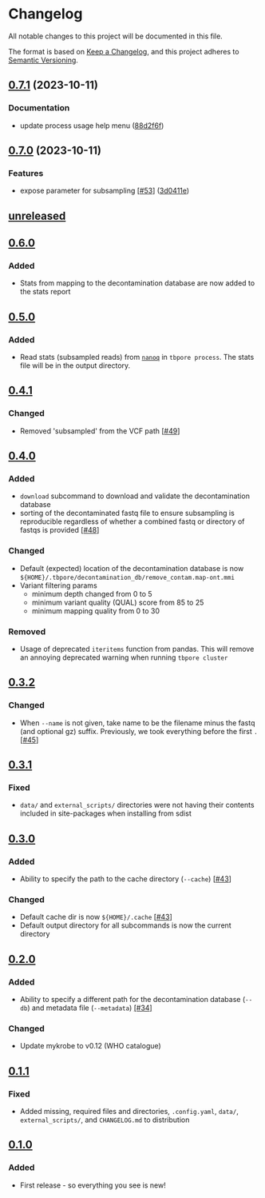 # Changelog

All notable changes to this project will be documented in this file.

The format is based on [Keep a Changelog](https://keepachangelog.com/en/1.0.0/), and
this project adheres to [Semantic Versioning](https://semver.org/spec/v2.0.0.html).

## [0.7.1](https://github.com/mbhall88/tbpore/compare/v0.7.0...0.7.1) (2023-10-11)


### Documentation

* update process usage help menu ([88d2f6f](https://github.com/mbhall88/tbpore/commit/88d2f6f1fde9a5793b2cb2faec9cf23f90e4049b))

## [0.7.0](https://github.com/mbhall88/tbpore/compare/0.6.0...v0.7.0) (2023-10-11)


### Features

* expose parameter for subsampling [[#53](https://github.com/mbhall88/tbpore/issues/53)] ([3d0411e](https://github.com/mbhall88/tbpore/commit/3d0411e42897521d81a851cf70a4ee40a84db1ab))

## [unreleased]

## [0.6.0]

### Added

- Stats from mapping to the decontamination database are now added to the stats report

## [0.5.0]

### Added

- Read stats (subsampled reads) from [`nanoq`](https://github.com/esteinig/nanoq) in `tbpore process`. The stats file will be in the output directory.

## [0.4.1]

### Changed

- Removed 'subsampled' from the VCF path [[#49][49]]

## [0.4.0]

### Added

- `download` subcommand to download and validate the decontamination database
- sorting of the decontaminated fastq file to ensure subsampling is reproducible regardless of whether a combined fastq or directory of fastqs is provided [[#48][48]]

### Changed

- Default (expected) location of the decontamination database is now `${HOME}/.tbpore/decontamination_db/remove_contam.map-ont.mmi`
- Variant filtering params
  * minimum depth changed from 0 to 5
  * minimum variant quality (QUAL) score from 85 to 25
  * minimum mapping quality from 0 to 30

### Removed

- Usage of deprecated `iteritems` function from pandas. This will remove an annoying deprecated warning when running `tbpore cluster`

## [0.3.2]

### Changed

- When `--name` is not given, take name to be the filename minus the fastq (and optional gz) suffix. Previously, we took everything before the first `.` [[#45][45]]

## [0.3.1]

### Fixed

- `data/` and `external_scripts/` directories were not having their contents included in site-packages when installing from sdist

## [0.3.0]

### Added

- Ability to specify the path to the cache directory (`--cache`) [[#43][43]]

### Changed

- Default cache dir is now `${HOME}/.cache` [[#43][43]]
- Default output directory for all subcommands is now the current directory

## [0.2.0]

### Added

- Ability to specify a different path for the decontamination database (`--db`) and metadata file (`--metadata`) [[#34]][34]

### Changed

- Update mykrobe to v0.12 (WHO catalogue)

## [0.1.1]

### Fixed

- Added missing, required files and directories, `.config.yaml`, `data/`, `external_scripts/`, and `CHANGELOG.md` to distribution

## [0.1.0]

### Added

- First release - so everything you see is new!

[unreleased]: https://github.com/mbhall88/tbpore/compare/0.6.0...HEAD
[0.6.0]: https://github.com/mbhall88/tbpore/compare/0.5.0...0.6.0
[0.5.0]: https://github.com/mbhall88/tbpore/compare/0.4.1...0.5.0
[0.4.1]: https://github.com/mbhall88/tbpore/compare/0.4.0...0.4.1
[0.4.0]: https://github.com/mbhall88/tbpore/compare/0.3.2...0.4.0
[0.3.2]: https://github.com/mbhall88/tbpore/compare/0.3.1...0.3.2
[0.3.1]: https://github.com/mbhall88/tbpore/compare/0.3.0...0.3.1
[0.3.0]: https://github.com/mbhall88/tbpore/compare/0.2.0...0.3.0
[0.2.0]: https://github.com/mbhall88/tbpore/compare/0.1.1...0.2.0
[0.1.1]: https://github.com/mbhall88/tbpore/compare/0.1.0...0.1.1
[0.1.0]: https://github.com/mbhall88/tbpore/releases/tag/0.1.0
[34]: https://github.com/mbhall88/tbpore/issues/34
[43]: https://github.com/mbhall88/tbpore/issues/43
[45]: https://github.com/mbhall88/tbpore/issues/45
[48]: https://github.com/mbhall88/tbpore/issues/48
[49]: https://github.com/mbhall88/tbpore/issues/49
